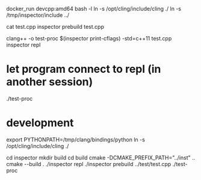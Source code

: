 docker_run devcpp:amd64 bash -l
ln -s /opt/cling/include/cling ./
ln -s /tmp/inspector/include ../

cat test.cpp
inspector prebuild test.cpp

clang++ -o test-proc $(inspector print-cflags) -std=c++11 test.cpp
inspector repl

# let program connect to repl (in another session)
./test-proc

# development
export PYTHONPATH=/tmp/clang/bindings/python
ln -s /opt/cling/include/cling ./

cd inspector
mkdir build
cd build
cmake -DCMAKE_PREFIX_PATH="../inst" ..
cmake --build .
./inspector repl
./inspector prebuild ../test/test.cpp
./test-proc

